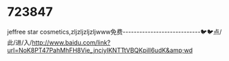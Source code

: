 # 723847
jeffree star cosmetics,zljzljzljzljwww免费----------------------------🐦🐦点/此/进/入/http://www.baidu.com/link?url=NoK8PT47PahMhFH8Vie_jnciyIKNTTtVBQKpill6udK&amp;wd
